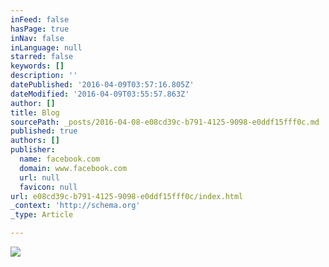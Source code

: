 ```yaml
---
inFeed: false
hasPage: true
inNav: false
inLanguage: null
starred: false
keywords: []
description: ''
datePublished: '2016-04-09T03:57:16.805Z'
dateModified: '2016-04-09T03:55:57.863Z'
author: []
title: Blog
sourcePath: _posts/2016-04-08-e08cd39c-b791-4125-9098-e0ddf15fff0c.md
published: true
authors: []
publisher:
  name: facebook.com
  domain: www.facebook.com
  url: null
  favicon: null
url: e08cd39c-b791-4125-9098-e0ddf15fff0c/index.html
_context: 'http://schema.org'
_type: Article

---
```

![](https://s3-us-west-2.amazonaws.com/the-grid-img/p/d5624c7271bbb63f69714c6290868bb41a52a393.jpg)
